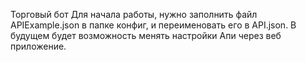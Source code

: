 Торговый бот
Для начала работы, нужно заполнить файл APIExample.json в папке конфиг, и переименовать его в API.json. В будущем будет возможность менять настройки Апи через веб приложение. 
